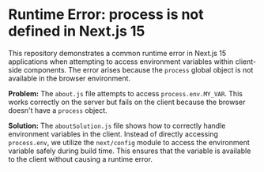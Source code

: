 # Runtime Error: process is not defined in Next.js 15

This repository demonstrates a common runtime error in Next.js 15 applications when attempting to access environment variables within client-side components.  The error arises because the `process` global object is not available in the browser environment.

**Problem:**
The `about.js` file attempts to access `process.env.MY_VAR`. This works correctly on the server but fails on the client because the browser doesn't have a `process` object.

**Solution:**
The `aboutSolution.js` file shows how to correctly handle environment variables in the client.  Instead of directly accessing `process.env`, we utilize the `next/config` module to access the environment variable safely during build time. This ensures that the variable is available to the client without causing a runtime error.